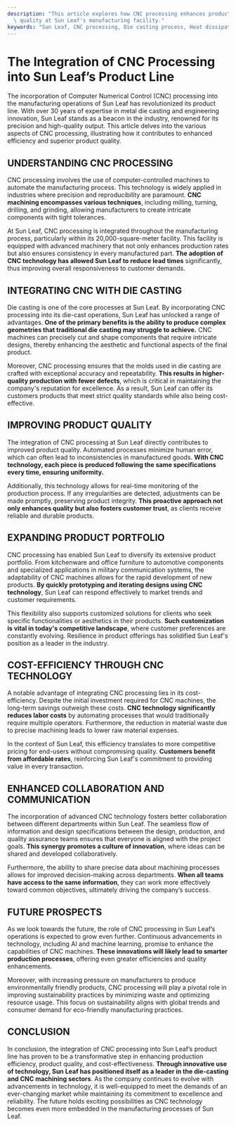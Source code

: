 ```yaml
---
description: "This article explores how CNC processing enhances production efficiency and product\
  \ quality at Sun Leaf's manufacturing facility."
keywords: "Sun Leaf, CNC processing, Die casting process, Heat dissipation performance"
---
```

# The Integration of CNC Processing into Sun Leaf’s Product Line

The incorporation of Computer Numerical Control (CNC) processing into the manufacturing operations of Sun Leaf has revolutionized its product line. With over 30 years of expertise in metal die casting and engineering innovation, Sun Leaf stands as a beacon in the industry, renowned for its precision and high-quality output. This article delves into the various aspects of CNC processing, illustrating how it contributes to enhanced efficiency and superior product quality.

## UNDERSTANDING CNC PROCESSING

CNC processing involves the use of computer-controlled machines to automate the manufacturing process. This technology is widely applied in industries where precision and reproducibility are paramount. **CNC machining encompasses various techniques**, including milling, turning, drilling, and grinding, allowing manufacturers to create intricate components with tight tolerances. 

At Sun Leaf, CNC processing is integrated throughout the manufacturing process, particularly within its 20,000-square-meter facility. This facility is equipped with advanced machinery that not only enhances production rates but also ensures consistency in every manufactured part. **The adoption of CNC technology has allowed Sun Leaf to reduce lead times** significantly, thus improving overall responsiveness to customer demands.

## INTEGRATING CNC WITH DIE CASTING

Die casting is one of the core processes at Sun Leaf. By incorporating CNC processing into its die-cast operations, Sun Leaf has unlocked a range of advantages. **One of the primary benefits is the ability to produce complex geometries that traditional die casting may struggle to achieve.** CNC machines can precisely cut and shape components that require intricate designs, thereby enhancing the aesthetic and functional aspects of the final product.

Moreover, CNC processing ensures that the molds used in die casting are crafted with exceptional accuracy and repeatability. **This results in higher-quality production with fewer defects**, which is critical in maintaining the company's reputation for excellence. As a result, Sun Leaf can offer its customers products that meet strict quality standards while also being cost-effective.

## IMPROVING PRODUCT QUALITY

The integration of CNC processing at Sun Leaf directly contributes to improved product quality. Automated processes minimize human error, which can often lead to inconsistencies in manufactured goods. **With CNC technology, each piece is produced following the same specifications every time, ensuring uniformity.**

Additionally, this technology allows for real-time monitoring of the production process. If any irregularities are detected, adjustments can be made promptly, preserving product integrity. **This proactive approach not only enhances quality but also fosters customer trust**, as clients receive reliable and durable products.

## EXPANDING PRODUCT PORTFOLIO

CNC processing has enabled Sun Leaf to diversify its extensive product portfolio. From kitchenware and office furniture to automotive components and specialized applications in military communication systems, the adaptability of CNC machines allows for the rapid development of new products. **By quickly prototyping and iterating designs using CNC technology**, Sun Leaf can respond effectively to market trends and customer requirements.

This flexibility also supports customized solutions for clients who seek specific functionalities or aesthetics in their products. **Such customization is vital in today's competitive landscape**, where customer preferences are constantly evolving. Resilience in product offerings has solidified Sun Leaf's position as a leader in the industry.

## COST-EFFICIENCY THROUGH CNC TECHNOLOGY

A notable advantage of integrating CNC processing lies in its cost-efficiency. Despite the initial investment required for CNC machines, the long-term savings outweigh these costs. **CNC technology significantly reduces labor costs** by automating processes that would traditionally require multiple operators. Furthermore, the reduction in material waste due to precise machining leads to lower raw material expenses.

In the context of Sun Leaf, this efficiency translates to more competitive pricing for end-users without compromising quality. **Customers benefit from affordable rates**, reinforcing Sun Leaf's commitment to providing value in every transaction.

## ENHANCED COLLABORATION AND COMMUNICATION

The incorporation of advanced CNC technology fosters better collaboration between different departments within Sun Leaf. The seamless flow of information and design specifications between the design, production, and quality assurance teams ensures that everyone is aligned with the project goals. **This synergy promotes a culture of innovation**, where ideas can be shared and developed collaboratively.

Furthermore, the ability to share precise data about machining processes allows for improved decision-making across departments. **When all teams have access to the same information**, they can work more effectively toward common objectives, ultimately driving the company’s success.

## FUTURE PROSPECTS

As we look towards the future, the role of CNC processing in Sun Leaf’s operations is expected to grow even further. Continuous advancements in technology, including AI and machine learning, promise to enhance the capabilities of CNC machines. **These innovations will likely lead to smarter production processes**, offering even greater efficiencies and quality enhancements.

Moreover, with increasing pressure on manufacturers to produce environmentally friendly products, CNC processing will play a pivotal role in improving sustainability practices by minimizing waste and optimizing resource usage. This focus on sustainability aligns with global trends and consumer demand for eco-friendly manufacturing practices.

## CONCLUSION

In conclusion, the integration of CNC processing into Sun Leaf’s product line has proven to be a transformative step in enhancing production efficiency, product quality, and cost-effectiveness. **Through innovative use of technology, Sun Leaf has positioned itself as a leader in the die-casting and CNC machining sectors**. As the company continues to evolve with advancements in technology, it is well-equipped to meet the demands of an ever-changing market while maintaining its commitment to excellence and reliability. The future holds exciting possibilities as CNC technology becomes even more embedded in the manufacturing processes of Sun Leaf.

